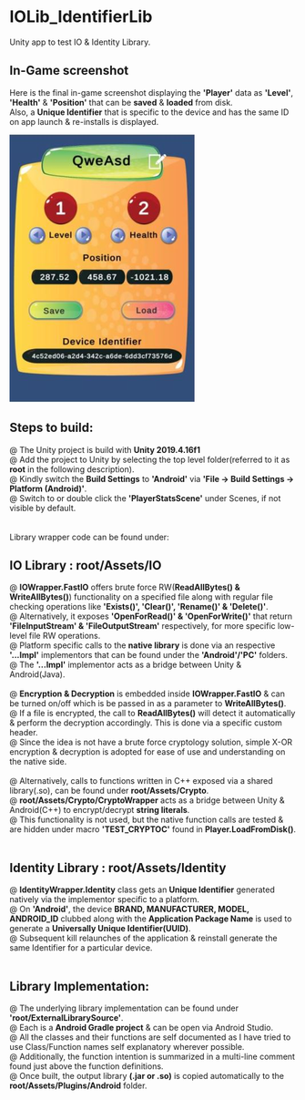 # IOLib_IdentifierLib
Unity app to test IO & Identity Library.
 
## In-Game screenshot
Here is the final in-game screenshot displaying the **'Player'** data as **'Level'**, **'Health'** & **'Position'** 
that can be **saved** & **loaded** from disk.<br>
Also, a __Unique Identifier__ that is specific to the device and has the same ID on app launch & re-installs is displayed.

![In-Game screenshot](https://github.com/aalekhm/IOLib_IdentifierLib/blob/main/Screenshot.jpeg?raw=true)

## Steps to build:<br />
 @ The Unity project is build with __Unity 2019.4.16f1__<br>
 @ Add the project to Unity by selecting the top level folder(referred to it as __root__ in the following description).<br>
 @ Kindly switch the __Build Settings__ to __'Android'__ via __'File -> Build Settings -> Platform (Android)'__.<br>
 @ Switch to or double click the __'PlayerStatsScene'__ under Scenes, if not visible by default.<br>
<br>
<br>
Library wrapper code can be found under:<br>
## IO Library : root/Assets/IO<br />
@ __IOWrapper.FastIO__ offers brute force RW(__ReadAllBytes() & WriteAllBytes()__) functionality on a specified file along with regular file checking operations like __'Exists()', 'Clear()', 'Rename()' & 'Delete()'__.<br>
@ Alternatively, it exposes __'OpenForRead()' & 'OpenForWrite()'__ that return __'FileInputStream' & 'FileOutputStream'__ respectively, for more specific low-level file RW operations.<br>
@ Platform specific calls to the __native library__ is done via an respective __'...Impl'__ implementors that can be found under the __'Android'/'PC'__  folders.<br>
@ The __'...Impl'__ implementor acts as a bridge between Unity & Android(Java).<br>
<br>
@ __Encryption & Decryption__ is embedded inside __IOWrapper.FastIO__ & can be turned on/off which is be passed in as a parameter to __WriteAllBytes()__.<br>
@ If a file is encrypted, the call to __ReadAllBytes()__ will detect it automatically & perform the decryption accordingly. This is done via a specific custom header.<br>
@ Since the idea is not have a brute force cryptology solution, simple X-OR encryption & decryption is adopted for ease of use and understanding on the native side.<br>
<br>
@ Alternatively, calls to functions written in C++ exposed via a shared library(.so), can be found under __root/Assets/Crypto__.<br>
@ __root/Assets/Crypto/CryptoWrapper__ acts as a bridge between Unity & Android(C++) to encrypt/decrypt __string literals__.<br>
@ This functionality is not used, but the native function calls are tested & are hidden under macro __'TEST_CRYPTOC'__ found in __Player.LoadFromDisk()__.
<br>
<br>
## Identity Library : root/Assets/Identity<br />
@ __IdentityWrapper.Identity__ class gets an __Unique Identifier__ generated natively via the implementor specific to a platform.<br>
@ On __'Android'__, the device __BRAND, MANUFACTURER, MODEL, ANDROID_ID__ clubbed along with the __Application Package Name__ is used to generate a __Universally Unique Identifier(UUID)__.<br>
@ Subsequent kill relaunches of the application & reinstall generate the same Identifier for a particular device.
<br>
<br>
## Library Implementation:<br>
@ The underlying library implementation can be found under __'root/ExternalLibrarySource'__.<br>
@ Each is a __Android Gradle project__ & can be open via Android Studio.<br>
@ All the classes and their functions are self documented as I have tried to use Class/Function names self explanatory wherever possible.<br>
@ Additionally, the function intention is summarized in a multi-line comment found just above the function definitions.<br>
@ Once built, the output library __(.jar or .so)__ is copied automatically to the __root/Assets/Plugins/Android__ folder.<br>
